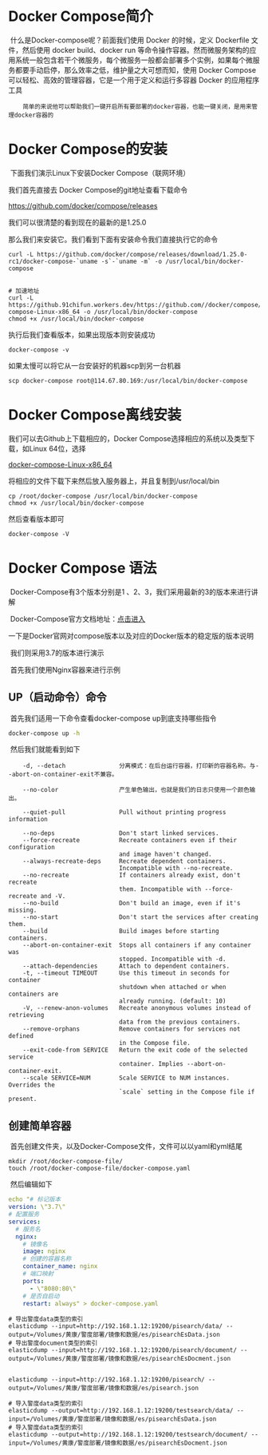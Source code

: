 # Docker Compose简介

​		什么是Docker-compose呢？前面我们使用 Docker 的时候，定义 Dockerfile 文件，然后使用 docker build、docker run 等命令操作容器。然而微服务架构的应用系统一般包含若干个微服务，每个微服务一般都会部署多个实例，如果每个微服务都要手动启停，那么效率之低，维护量之大可想而知，使用 Docker Compose 可以轻松、高效的管理容器，它是一个用于定义和运行多容器 Docker 的应用程序工具

 		简单的来说他可以帮助我们一键开启所有要部署的docker容器，也能一键关闭，是用来管理docker容器的

#  Docker Compose的安装

​		下面我们演示Linux下安装Docker Compose（联网环境）

我们首先直接去 Docker Compose的git地址查看下载命令

<https://github.com/docker/compose/releases> 

我们可以很清楚的看到现在的最新的是1.25.0

那么我们来安装它。我们看到下面有安装命令我们直接执行它的命令

```
curl -L https://github.com/docker/compose/releases/download/1.25.0-rc1/docker-compose-`uname -s`-`uname -m` -o /usr/local/bin/docker-compose


# 加速地址
curl -L https://github.91chifun.workers.dev/https://github.com//docker/compose/releases/download/1.29.0/docker-compose-Linux-x86_64 -o /usr/local/bin/docker-compose
chmod +x /usr/local/bin/docker-compose
```

 执行后我们查看版本，如果出现版本则安装成功

```
docker-compose -v
```

如果太慢可以将它从一台安装好的机器scp到另一台机器

```
scp docker-compose root@114.67.80.169:/usr/local/bin/docker-compose
```

# Docker Compose离线安装

我们可以去Github上下载相应的，Docker Compose选择相应的系统以及类型下载，如Linux 64位，选择

[docker-compose-Linux-x86_64](https://github.com/docker/compose/releases/download/1.25.5/docker-compose-Linux-x86_64)

将相应的文件下载下来然后放入服务器上，并且复制到/usr/local/bin

```
cp /root/docker-compose /usr/local/bin/docker-compose
chmod +x /usr/local/bin/docker-compose
```

然后查看版本即可

```
docker-compose -V
```

# Docker Compose 语法

​		Docker-Compose有3个版本分别是1 、2、3，我们采用最新的3的版本来进行讲解

​		Docker-Compose官方文档地址：[点击进入](https://docs.docker.com/compose/compose-file/)

​		一下是Docker官网对compose版本以及对应的Docker版本的稳定版的版本说明

​		我们则采用3.7的版本进行演示

​		首先我们使用Nginx容器来进行示例

## UP（启动命令）命令

​			首先我们适用一下命令查看docker-compose up到底支持哪些指令

```sh
docker-compose up -h
```

​			然后我们就能看到如下

```properties
   	-d, --detach               分离模式：在后台运行容器，打印新的容器名称。与--abort-on-container-exit不兼容。
   	
    --no-color                 产生单色输出，也就是我们的日志只使用一个颜色输出。
    
    --quiet-pull               Pull without printing progress information
    
    --no-deps                  Don't start linked services.
    --force-recreate           Recreate containers even if their configuration
                               and image haven't changed.
    --always-recreate-deps     Recreate dependent containers.
                               Incompatible with --no-recreate.
    --no-recreate              If containers already exist, don't recreate
                               them. Incompatible with --force-recreate and -V.
    --no-build                 Don't build an image, even if it's missing.
    --no-start                 Don't start the services after creating them.
    --build                    Build images before starting containers.
    --abort-on-container-exit  Stops all containers if any container was
                               stopped. Incompatible with -d.
    --attach-dependencies      Attach to dependent containers.
    -t, --timeout TIMEOUT      Use this timeout in seconds for container
                               shutdown when attached or when containers are
                               already running. (default: 10)
    -V, --renew-anon-volumes   Recreate anonymous volumes instead of retrieving
                               data from the previous containers.
    --remove-orphans           Remove containers for services not defined
                               in the Compose file.
    --exit-code-from SERVICE   Return the exit code of the selected service
                               container. Implies --abort-on-container-exit.
    --scale SERVICE=NUM        Scale SERVICE to NUM instances. Overrides the
                               `scale` setting in the Compose file if present.
```



## 创建简单容器

​		首先创建文件夹，以及Docker-Compose文件，文件可以以yaml和yml结尾

```shell
mkdir /root/docker-compose-file/
touch /root/docker-compose-file/docker-compose.yaml
```

​		然后编辑如下

```yml
echo "# 标记版本
version: \"3.7\"
# 配置服务
services:
  # 服务名
  nginx:
    # 镜像名
    image: nginx
    # 创建的容器名称
    container_name: nginx
    # 端口映射
    ports:
      - \"8080:80\"
    # 是否自启动
    restart: always" > docker-compose.yaml
```





```
# 导出警度data类型的索引
elasticdump --input=http://192.168.1.12:19200/pisearch/data/ --output=/Volumes/黄康/警度部署/镜像和数据/es/pisearchEsData.json
# 导出警度document类型的索引
elasticdump --input=http://192.168.1.12:19200/pisearch/document/ --output=/Volumes/黄康/警度部署/镜像和数据/es/pisearchEsDocment.json


elasticdump --input=http://192.168.1.12:19200/pisearch/ --output=/Volumes/黄康/警度部署/镜像和数据/es/pisearch.json

# 导入警度data类型的索引
elasticdump --output=http://192.168.1.12:19200/testsearch/data/ --input=/Volumes/黄康/警度部署/镜像和数据/es/pisearchEsData.json
# 导入警度data类型的索引
elasticdump --output=http://192.168.1.12:19200/testsearch/document/ --input=/Volumes/黄康/警度部署/镜像和数据/es/pisearchEsDocment.json
```

